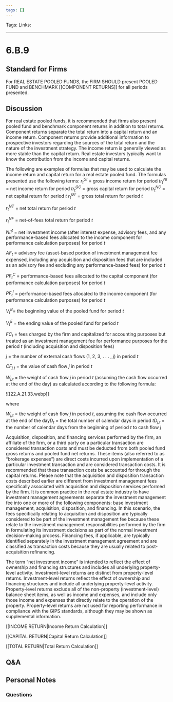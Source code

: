 ```yaml
---
tags: []
---
```

Tags:
Links: 
___
# 6.B.9
## Standard for Firms
For REAL ESTATE POOLED FUNDS, the FIRM SHOULD present POOLED FUND and BENCHMARK [[COMPONENT RETURNS]] for all periods presented.
## Discussion
For real estate pooled funds, it is recommended that firms also present pooled fund and benchmark component returns in addition to total returns. Component returns separate the total return into a capital return and an income return. Component returns provide additional information to prospective investors regarding the sources of the total return and the nature of the investment strategy. The income return is generally viewed as more stable than the capital return. Real estate investors typically want to know the contribution from the income and capital returns.

The following are examples of formulas that may be used to calculate the income return and capital return for a real estate pooled fund. The formulas presented use the following terms:
_r<sub>t</sub><sup>GI</sup>_ = gross income return for period _tr<sub>t</sub><sup>NI</sup>_ = net income return for period _tr<sub>t</sub><sup>GC</sup>_ = gross capital return for period _tr<sub>t</sub><sup>NC</sup>_ = net capital return for period _t_
_r<sub>t</sub><sup>GT</sup>_ = gross total return for period _t_

_r<sub>t</sub><sup>NT</sup>_ = net total return for period _t_

_r<sub>t</sub><sup>NF</sup>_ = net-of-fees total return for period _t_

_NII<sup>t</sup>_ = net investment income (after interest expense, advisory fees, and any performance-based fees allocated to the income component for performance calculation purposes) for period _t_

_AF<sub>t</sub>_ = advisory fee (asset-based portion of investment management fee expensed, including any acquisition and disposition fees that are included as an advisory fee and excluding any performance-based fees) for period _t_

_PF<sub>t</sub><sup>C</sup>_ = performance-based fees allocated to the capital component (for performance calculation purposes) for period _t_

_PF<sub>t</sub><sup>I</sup>_ = performance-based fees allocated to the income component (for performance calculation purposes) for period _t_

_V<sub>t</sub><sup>B</sup>_= the beginning value of the pooled fund for period _t_

_V<sub>t</sub><sup>E</sup>_ = the ending value of the pooled fund for period _t_

_FC<sub>t</sub>_ = fees charged by the firm and capitalized for accounting purposes but treated as an investment management fee for performance purposes for the period _t_ (including acquisition and disposition fees)

_j_ = the number of external cash flows (1, 2, 3, . . . , _j_) in period _t_

_CF<sub>j,t</sub>_ = the value of cash flow _j_ in period _t_

_W<sub>j,t</sub>_ = the weight of cash flow _j_ in period _t_ (assuming the cash flow occurred at the end of the day) as calculated according to the following formula:

![[22.A.21.33.webp]]

where

_W<sub>j,t</sub>_ = the weight of cash flow _j_ in period _t_, assuming the cash flow occurred at the end of the day*D<sub>t</sub>* = the total number of calendar days in period _tD<sub>j,t</sub>_ = the number of calendar days from the beginning of period _t_ to cash flow _j_

Acquisition, disposition, and financing services performed by the firm, an affiliate of the firm, or a third party on a particular transaction are considered transaction costs and must be deducted from both pooled fund gross returns and pooled fund net returns. These items (also referred to as “brokerage expenses”) are direct costs incurred upon implementation of a particular investment transaction and are considered transaction costs. It is recommended that these transaction costs be accounted for through the capital returns. Please note that the acquisition and disposition transaction costs described earlier are different from investment management fees specifically associated with acquisition and disposition services performed by the firm. It is common practice in the real estate industry to have investment management agreements separate the investment management fee into one or more of the following components: base investment management, acquisition, disposition, and financing. In this scenario, the fees specifically relating to acquisition and disposition are typically considered to be part of the investment management fee because these relate to the investment management responsibilities performed by the firm in formulating its investment decisions as part of the normal investment decision-making process. Financing fees, if applicable, are typically identified separately in the investment management agreement and are classified as transaction costs because they are usually related to post-acquisition refinancing.

The term “net investment income” is intended to reflect the effect of ownership and financing structures and includes all underlying property-level activity. Investment-level returns are distinct from property-level returns. Investment-level returns reflect the effect of ownership and financing structures and include all underlying property-level activity. Property-level returns exclude all of the non-property (investment-level) balance sheet items, as well as income and expenses, and include only those income and expenses that directly relate to the operation of the property. Property-level returns are not used for reporting performance in compliance with the GIPS standards, although they may be shown as supplemental information.

[[INCOME RETURN|Income Return Calculation]]

[[CAPITAL RETURN|Capital Return Calculation]]

[[TOTAL RETURN|Total Return Calculation]]
## Q&A

## Personal Notes

### Questions